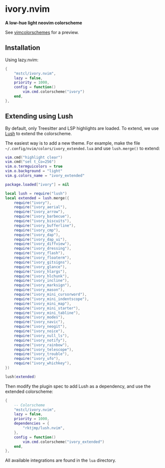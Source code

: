 # ivory.nvim

**A low-hue light neovim colorscheme**

See [vimcolorschemes](https://vimcolorschemes.com/mstcl/ivory.nvim) for a
preview.

## Installation

Using lazy.nvim:

```lua
{
    "mstcl/ivory.nvim",
    lazy = false,
    priority = 1000,
    config = function()
        vim.cmd.colorscheme("ivory")
    end,
},
```

## Extending using Lush

By default, only Treesitter and LSP highlights are loaded.
To extend, we use [Lush](https://github.com/rktjmp/lush.nvim) to extend the
colorscheme.

The easiest way is to add a new theme.
For example, make the file `~/.config/nvim/colors/ivory_extended.lua` and use
`lush.merge()` to extend:

```lua
vim.cmd("highlight clear")
vim.cmd("set t_Co=256")
vim.o.termguicolors = true
vim.o.background = "light"
vim.g.colors_name = "ivory_extended"

package.loaded["ivory"] = nil

local lush = require("lush")
local extended = lush.merge({
	require("ivory"),
	require("ivory_aerial"),
	require("ivory_arrow"),
	require("ivory_barbecue"),
	require("ivory_biscuits"),
	require("ivory_bufferline"),
	require("ivory_cmp"),
	require("ivory_dap"),
	require("ivory_dap_ui"),
	require("ivory_diffview"),
	require("ivory_dressing"),
	require("ivory_flash"),
	require("ivory_floaterm"),
	require("ivory_gitsigns"),
	require("ivory_glance"),
	require("ivory_hlargs"),
	require("ivory_hlchunk"),
	require("ivory_incline"),
	require("ivory_marksign"),
	require("ivory_mason"),
	require("ivory_mini_cursorword"),
	require("ivory_mini_indentscope"),
	require("ivory_mini_map"),
	require("ivory_mini_starter"),
	require("ivory_mini_tabline"),
	require("ivory_modes"),
	require("ivory_navic"),
	require("ivory_neogit"),
	require("ivory_noice"),
	require("ivory_null_ls"),
	require("ivory_notify"),
	require("ivory_rainbow"),
	require("ivory_telescope"),
	require("ivory_trouble"),
	require("ivory_ufo"),
	require("ivory_whichkey"),
})

lush(extended)
```

Then modify the plugin spec to add Lush as a dependency, and use the extended
colorscheme:

```lua
{
    -- Colorscheme
    "mstcl/ivory.nvim",
    lazy = false,
    priority = 1000,
    dependencies = {
        "rktjmp/lush.nvim",
    },
    config = function()
        vim.cmd.colorscheme("ivory_extended")
    end,
},
```

All available integrations are found in the `lua` directory.

